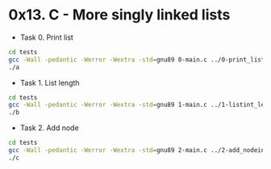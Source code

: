 # 0x13. C - More singly linked lists

- Task 0. Print list

```bash
cd tests
gcc -Wall -pedantic -Werror -Wextra -std=gnu89 0-main.c ../0-print_listint.c -o a
./a
```

- Task 1. List length

```bash
cd tests
gcc -Wall -pedantic -Werror -Wextra -std=gnu89 1-main.c ../1-listint_len.c -o b
./b
```

- Task 2. Add node

```bash
cd tests
gcc -Wall -pedantic -Werror -Wextra -std=gnu89 2-main.c ../2-add_nodeint.c ../0-print_listint.c -o c
./c
```
